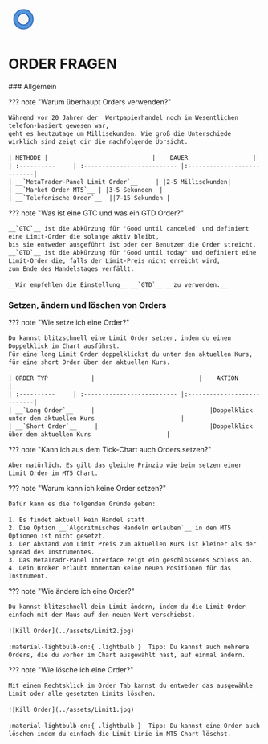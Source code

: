 
<a href="../.." title="MetaTrader-Panel" aria-label="MetaTrader-Panel">
<svg class="mobile_only" width="60" height="60" viewbox="0 0 40 40" xmlns="http://www.w3.org/2000/svg">
  <circle cx="20" cy="20" fill="none" r="12" stroke="#1750AC" stroke-width="3">
	<animate attributeName="r" from="8" to="20" dur="1.5s" begin="0s" repeatCount="indefinite"/>
	<animate attributeName="opacity" from="1" to="0" dur="1.5s" begin="0s" repeatCount="indefinite"/>
  </circle>
  <circle cx="20" cy="20" fill="#3373C4" r="13"/>
  <circle cx="20" cy="20" fill="#5494DA" r="12"/>
  <circle cx="20" cy="20" fill="#1750AC" r="8"/>
  <circle cx="20" cy="20" fill="#F5F5F5" r="7"/>
</svg>
</a>

# ORDER FRAGEN
<p id="com-faq"></p>
### Allgemein	 	 

??? note "Warum überhaupt Orders verwenden?"

    Während vor 20 Jahren der  Wertpapierhandel noch im Wesentlichen telefon-basiert gewesen war, 
	geht es heutzutage um Millisekunden. Wie groß die Unterschiede wirklich sind zeigt dir die nachfolgende Übrsicht.  
	
	| METHODE |                             |    DAUER                  |
	| :----------     | :-------------------------- |:---------------------------|
	| __`MetaTrader-Panel Limit Order`__     | |2-5 Millisekunden|
	| __`Market Order MT5`__ | |3-5 Sekunden  |
	| __`Telefonische Order`__  ||7-15 Sekunden |

    
	
??? note "Was ist eine GTC und was ein GTD Order?"

    __`GTC`__ ist die Abkürzung für 'Good until canceled' und definiert eine Limit-Order die solange aktiv bleibt,
	bis sie entweder ausgeführt ist oder der Benutzer die Order streicht.  
	__`GTD`__ ist die Abkürzung für 'Good until today' und definiert eine Limit-Order die, falls der Limit-Preis nicht erreicht wird, 
	zum Ende des Handelstages verfällt.  
	
	__Wir empfehlen die Einstellung__ __`GTD`__ __zu verwenden.__
	
	
	
### Setzen, ändern und löschen von Orders
??? note "Wie setze ich eine Order?"

    Du kannst blitzschnell eine Limit Order setzen, indem du einen Doppelklick im Chart ausführst.  
	Für eine long Limit Order doppelklickst du unter den aktuellen Kurs, für eine short Order über den aktuellen Kurs.
	
	| ORDER TYP            |                             |    AKTION                  |
	| :----------     | :-------------------------- |:---------------------------|
	| __`Long Order`__     |    							|Doppelklick unter dem aktuellen Kurs   					 |
	| __`Short Order`__     |    							|Doppelklick über dem aktuellen Kurs   					 |
	
??? note "Kann ich aus dem Tick-Chart auch Orders setzen?"

    Aber natürlich. Es gilt das gleiche Prinzip wie beim setzen einer Limit Order im MT5 Chart.
	
??? note "Warum kann ich keine Order setzen?"
	
	Dafür kann es die folgenden Gründe geben:  
	
    1. Es findet aktuell kein Handel statt
	2. Die Option __`Algoritmisches Handeln erlauben`__ in den MT5 Optionen ist nicht gesetzt.
	3. Der Abstand vom Limit Preis zum aktuellen Kurs ist kleiner als der Spread des Instrumentes.
	3. Das MetaTradr-Panel Interface zeigt ein geschlossenes Schloss an.
	4. Dein Broker erlaubt momentan keine neuen Positionen für das Instrument.
	 
	 

??? note "Wie ändere ich eine Order?"

    Du kannst blitzschnell dein Limit ändern, indem du die Limit Order einfach mit der Maus auf den neuen Wert verschiebst.  
	
    ![Kill Order](../assets/Limit2.jpg)   
	
	:material-lightbulb-on:{ .lightbulb }  Tipp: Du kannst auch mehrere Orders, die du vorher im Chart ausgewählt hast, auf einmal ändern.	
	 

??? note "Wie lösche ich eine Order?"
	
	Mit einem Rechtsklick im Order Tab kannst du entweder das ausgewähle Limit oder alle gesetzten Limits löschen.  
	
    ![Kill Order](../assets/Limit1.jpg)  
	
	:material-lightbulb-on:{ .lightbulb }  Tipp: Du kannst eine Order auch löschen indem du einfach die Limit Linie im MT5 Chart löschst.
<br>


<br>
<br>	
<br>
<br>
<br>